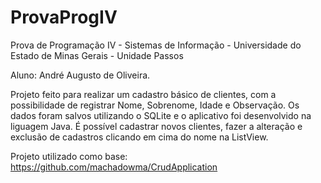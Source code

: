 # ProvaProgIV
Prova de Programação IV - Sistemas de Informação - Universidade do Estado de Minas Gerais - Unidade Passos

Aluno: André Augusto de Oliveira.

Projeto feito para realizar um cadastro básico de clientes, com a possibilidade de registrar Nome, Sobrenome, Idade e Observação. 
Os dados foram salvos utilizando o SQLite e o aplicativo foi desenvolvido na liguagem Java.
É possível cadastrar novos clientes, fazer a alteração e exclusão de cadastros clicando em cima do nome na ListView.

Projeto utilizado como base: https://github.com/machadowma/CrudApplication
